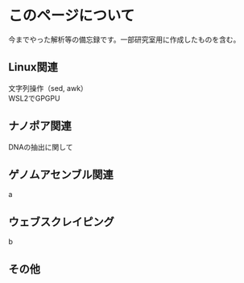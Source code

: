 # このページについて
今までやった解析等の備忘録です。一部研究室用に作成したものを含む。
<br>
## Linux関連
文字列操作（sed, awk）<br>
WSL2でGPGPU
<br>
## ナノポア関連
DNAの抽出に関して
## ゲノムアセンブル関連
a
<br>
## ウェブスクレイピング
b
<br>
## その他
